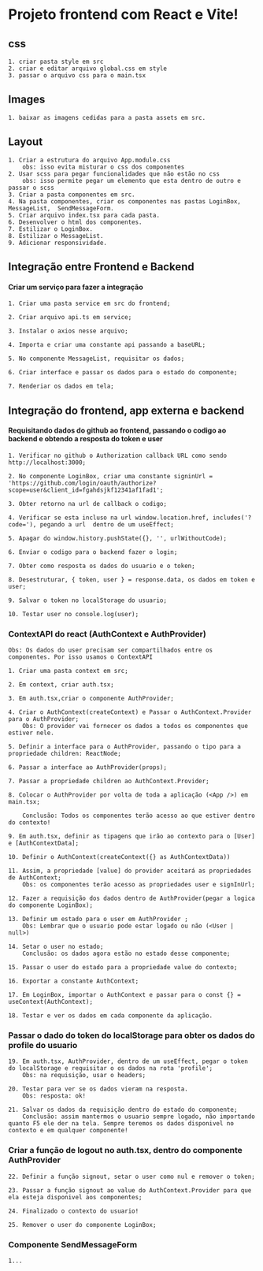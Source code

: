 # Projeto frontend com React e Vite!

## css
    1. criar pasta style em src
    2. criar e editar arquivo global.css em style
    3. passar o arquivo css para o main.tsx

## Images
    1. baixar as imagens cedidas para a pasta assets em src.

## Layout
    1. Criar a estrutura do arquivo App.module.css
        obs: isso evita misturar o css dos componentes
    2. Usar scss para pegar funcionalidades que não estão no css
        obs: isso permite pegar um elemento que esta dentro de outro e passar o scss
    3. Criar a pasta componentes em src.
    4. Na pasta componentes, criar os componentes nas pastas LoginBox, MessageList,  SendMessageForm. 
    5. Criar arquivo index.tsx para cada pasta.
    6. Desenvolver o html dos componentes.
    7. Estilizar o LoginBox.
    8. Estilizar o MessageList.
    9. Adicionar responsividade.

## Integração entre Frontend e Backend
#### Criar um serviço para fazer a integração
    1. Criar uma pasta service em src do frontend;

    2. Criar arquivo api.ts em service;

    3. Instalar o axios nesse arquivo;

    4. Importa e criar uma constante api passando a baseURL;

    5. No componente MessageList, requisitar os dados;

    6. Criar interface e passar os dados para o estado do componente;

    7. Renderiar os dados em tela;

## Integração do frontend, app externa e backend
#### Requisitando dados do github ao frontend, passando o codigo ao backend e obtendo a resposta do token e user
    1. Verificar no github o Authorization callback URL como sendo http://localhost:3000;

    2. No componente LoginBox, criar uma constante signinUrl = 'https://github.com/login/oauth/authorize?scope=user&client_id=fgahdsjkf12341af1fad1';

    3. Obter retorno na url de callback o codigo;

    4. Verificar se esta incluso na url window.location.href, includes('?code='), pegando a url  dentro de um useEffect;

    5. Apagar do window.history.pushState({}, '', urlWithoutCode);

    6. Enviar o codigo para o backend fazer o login;

    7. Obter como resposta os dados do usuario e o token;

    8. Desestruturar, { token, user } = response.data, os dados em token e user;

    9. Salvar o token no localStorage do usuario;

    10. Testar user no console.log(user);

### ContextAPI do react (AuthContext e AuthProvider)
    Obs: Os dados do user precisam ser compartilhados entre os componentes. Por isso usamos o ContextAPI

    1. Criar uma pasta context em src;

    2. Em context, criar auth.tsx;

    3. Em auth.tsx,criar o componente AuthProvider; 

    4. Criar o AuthContext(createContext) e Passar o AuthContext.Provider para o AuthProvider;
        Obs: O provider vai fornecer os dados a todos os componentes que estiver nele.
    
    5. Definir a interface para o AuthProvider, passando o tipo para a propriedade children: ReactNode;

    6. Passar a interface ao AuthProvider(props);

    7. Passar a propriedade children ao AuthContext.Provider;

    8. Colocar o AuthProvider por volta de toda a aplicação (<App />) em main.tsx;

        Conclusão: Todos os componentes terão acesso ao que estiver dentro do contexto!

    9. Em auth.tsx, definir as tipagens que irão ao contexto para o [User] e [AuthContextData];

    10. Definir o AuthContext(createContext({} as AuthContextData))

    11. Assim, a propriedade [value] do provider aceitará as propriedades de AuthContext;
        Obs: os componentes terão acesso as propriedades user e signInUrl;
    
    12. Fazer a requisição dos dados dentro de AuthProvider(pegar a logica do componente LoginBox);

    13. Definir um estado para o user em AuthProvider ;
        Obs: Lembrar que o usuario pode estar logado ou não (<User | null>)

    14. Setar o user no estado;
        Conclusão: os dados agora estão no estado desse componente;
    
    15. Passar o user do estado para a propriedade value do contexto;

    16. Exportar a constante AuthContext;

    17. Em LoginBox, importar o AuthContext e passar para o const {} = useContext(AuthContext);

    18. Testar e ver os dados em cada componente da aplicação.

### Passar o dado do token do localStorage para obter os dados do profile do usuario
    
    19. Em auth.tsx, AuthProvider, dentro de um useEffect, pegar o token do localStorage e requisitar o os dados na rota 'profile';
        Obs: na requisição, usar o headers;
    
    20. Testar para ver se os dados vieram na resposta. 
        Obs: resposta: ok!

    21. Salvar os dados da requisição dentro do estado do componente;
        Conclusão: assim mantermos o usuario sempre logado, não importando quanto F5 ele der na tela. Sempre teremos os dados disponivel no contexto e em qualquer componente!

    
### Criar a função de logout no auth.tsx, dentro do componente AuthProvider
    
    22. Definir a função signout, setar o user como nul e remover o token;

    23. Passar a função signout ao value do AuthContext.Provider para que ela esteja disponivel aos componentes;

    24. Finalizado o contexto do usuario!

    25. Remover o user do componente LoginBox;

### Componente SendMessageForm

    1...
    




